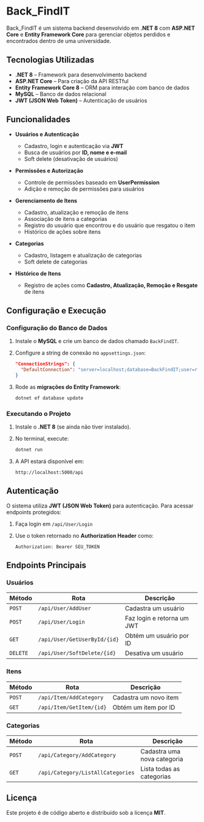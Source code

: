# Back_FindIT

Back_FindIT é um sistema backend desenvolvido em **.NET 8** com **ASP.NET Core** e **Entity Framework Core** para gerenciar objetos perdidos e encontrados dentro de uma universidade.

## Tecnologias Utilizadas

- **.NET 8** – Framework para desenvolvimento backend
- **ASP.NET Core** – Para criação da API RESTful
- **Entity Framework Core 8** – ORM para interação com banco de dados
- **MySQL** – Banco de dados relacional
- **JWT (JSON Web Token)** – Autenticação de usuários

## Funcionalidades

- **Usuários e Autenticação**
  - Cadastro, login e autenticação via **JWT**
  - Busca de usuários por **ID, nome e e-mail**
  - Soft delete (desativação de usuários)

- **Permissões e Autorização**
  - Controle de permissões baseado em **UserPermission**
  - Adição e remoção de permissões para usuários

- **Gerenciamento de Itens**
  - Cadastro, atualização e remoção de itens
  - Associação de itens a categorias
  - Registro do usuário que encontrou e do usuário que resgatou o item
  - Histórico de ações sobre itens

- **Categorias**
  - Cadastro, listagem e atualização de categorias
  - Soft delete de categorias

- **Histórico de Itens**
  - Registro de ações como **Cadastro, Atualização, Remoção e Resgate** de itens

## Configuração e Execução

### Configuração do Banco de Dados

1. Instale o **MySQL** e crie um banco de dados chamado `BackFindIT`.
2. Configure a string de conexão no `appsettings.json`:

   ```json
   "ConnectionStrings": {
     "DefaultConnection": "server=localhost;database=BackFindIT;user=root;password=suasenha"
   }
   ```

3. Rode as **migrações do Entity Framework**:

   ```sh
   dotnet ef database update
   ```

### Executando o Projeto

1. Instale o **.NET 8** (se ainda não tiver instalado).
2. No terminal, execute:

   ```sh
   dotnet run
   ```

3. A API estará disponível em:

   ```
   http://localhost:5000/api
   ```

## Autenticação

O sistema utiliza **JWT (JSON Web Token)** para autenticação. Para acessar endpoints protegidos:

1. Faça login em `/api/User/Login`
2. Use o token retornado no **Authorization Header** como:

   ```
   Authorization: Bearer SEU_TOKEN
   ```

## Endpoints Principais

### **Usuários**
| Método | Rota                  | Descrição |
|--------|------------------------|-----------|
| `POST` | `/api/User/AddUser` | Cadastra um usuário |
| `POST` | `/api/User/Login` | Faz login e retorna um JWT |
| `GET`  | `/api/User/GetUserById/{id}` | Obtém um usuário por ID |
| `DELETE` | `/api/User/SoftDelete/{id}` | Desativa um usuário |

### **Itens**
| Método | Rota                  | Descrição |
|--------|------------------------|-----------|
| `POST` | `/api/Item/AddCategory` | Cadastra um novo item |
| `GET`  | `/api/Item/GetItem/{id}` | Obtém um item por ID |

### **Categorias**
| Método | Rota                  | Descrição |
|--------|------------------------|-----------|
| `POST` | `/api/Category/AddCategory` | Cadastra uma nova categoria |
| `GET`  | `/api/Category/ListAllCategories` | Lista todas as categorias |

## Licença

Este projeto é de código aberto e distribuído sob a licença **MIT**.
